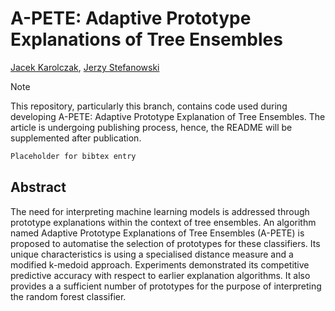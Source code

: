 # A-PETE: Adaptive Prototype Explanations of Tree Ensembles
[Jacek Karolczak](https://github.com/jkarolczak), [Jerzy Stefanowski](https://scholar.google.pl/citations?user=id96GvIAAAAJ)

> [!NOTE]
> This repository, particularly this branch, contains code used during developing A-PETE: Adaptive Prototype Explanation of Tree Ensembles. 
The article is undergoing publishing process, hence, the README will be supplemented after publication.

```txt
Placeholder for bibtex entry
```

## Abstract
The need for interpreting machine learning models is addressed through prototype explanations within the context of tree ensembles.
An algorithm named Adaptive Prototype Explanations of Tree Ensembles (A-PETE) is proposed to automatise the selection of prototypes
for these classifiers. Its unique characteristics is using a specialised distance measure and a modified k-medoid approach. Experiments
demonstrated its competitive predictive accuracy with respect to earlier explanation algorithms. It also provides a a sufficient number of
prototypes for the purpose of interpreting the random forest classifier.
